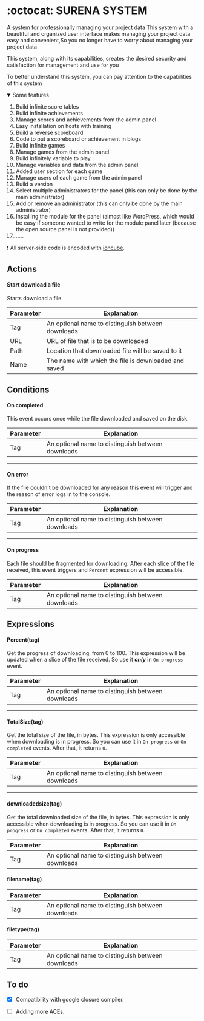 # :octocat: SURENA SYSTEM

A system for professionally managing your project data
This system with a beautiful and organized user interface makes managing your project data easy and convenient,So you no longer have to worry about managing your project data

This system, along with its capabilities, creates the desired security and satisfaction for management and use for you

To better understand this system, you can pay attention to the capabilities of this system

<!-- Some features -->
<details open="open">
  <summary>Some features</summary>
  <ol>
    <li><a>Build infinite score tables</a></li>
    <li><a>Build infinite achievements</a></li>
    <li><a>Manage scores and achievements from the admin panel</a></li>
    <li><a>Easy installation on hosts with training</a></li>
    <li><a>Build a reverse scoreboard</a></li>
    <li><a>Code to put a scoreboard or achievement in blogs</a></li>
    <li><a>Build infinite games</a></li>
    <li><a>Manage games from the admin panel</a></li>
    <li><a>Build infinitely variable to play</a></li>
    <li><a>Manage variables and data from the admin panel</a></li>
    <li><a>Added user section for each game</a></li>
    <li><a>Manage users of each game from the admin panel</a></li>
    <li><a>Build a version</a></li>
    <li><a>Select multiple administrators for the panel (this can only be done by the main administrator)</a></li>
    <li><a>Add or remove an administrator (this can only be done by the main administrator)</a></li>
    <li><a>Installing the module for the panel (almost like WordPress, which would be easy if someone wanted to write for the module panel later (because the open source panel is not provided))</a></li>
    <li><a>.....</a></li>
  </ol>
</details>

:exclamation: All server-side code is encoded with [ioncube](https://www.ioncube.com/).
## Actions
#### Start download a file
Starts download a file.

| Parameter | Explanation                                       |
| --------- | ------------------------------------------------- |
| Tag       | An optional name to distinguish between downloads |
| URL       | URL of file that is to be downloaded              |
| Path      | Location that downloaded file will be saved to it |
| Name      | The name with which the file is downloaded and saved |

## Conditions
#### On completed
This event occurs once while the file downloaded and saved on the disk.

| Parameter | Explanation                                       |
| --------- | ------------------------------------------------- |
| Tag       | An optional name to distinguish between downloads |

___
#### On error
If the file couldn't be downloaded for any reason this event will trigger and the reason of error logs in to the console.

| Parameter | Explanation                                       |
| --------- | ------------------------------------------------- |
| Tag       | An optional name to distinguish between downloads |
___
#### On progress
Each file should be fragmented for downloading. After each slice of the file received, this event triggers and `Percent` expression will be accessible.

| Parameter | Explanation                                       |
| --------- | ------------------------------------------------- |
| Tag       | An optional name to distinguish between downloads |

## Expressions
#### Percent(tag)
Get the progress of downloading, from 0 to 100. This expression will be updated when a slice of the file received. So use it **_only_** in `On progress` event.

| Parameter | Explanation                                       |
| --------- | ------------------------------------------------- |
| Tag       | An optional name to distinguish between downloads |
___
#### TotalSize(tag)
Get the total size of the file, in bytes. This expression is only accessible when downloading is in progress. So you can use it in `On progress` or `On completed` events. After that, it returns `0`.

| Parameter | Explanation                                       |
| --------- | ------------------------------------------------- |
| Tag       | An optional name to distinguish between downloads |
___
#### downloadedsize(tag)
Get the total downloaded size of the file, in bytes. This expression is only accessible when downloading is in progress. So you can use it in `On progress` or `On completed` events. After that, it returns `0`.

| Parameter | Explanation                                       |
| --------- | ------------------------------------------------- |
| Tag       | An optional name to distinguish between downloads |

#### filename(tag)

| Parameter | Explanation                                       |
| --------- | ------------------------------------------------- |
| Tag       | An optional name to distinguish between downloads |

#### filetype(tag)

| Parameter | Explanation                                       |
| --------- | ------------------------------------------------- |
| Tag       | An optional name to distinguish between downloads |

## To do
- [x] Compatibility with google closure compiler.
- [ ] Adding more ACEs.

